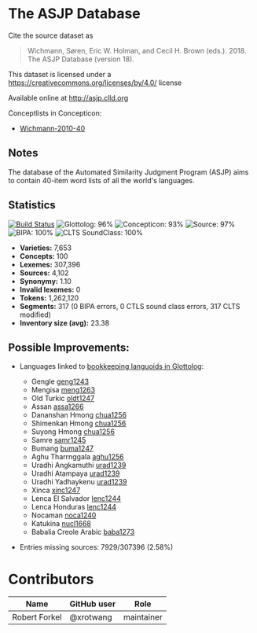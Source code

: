 # The ASJP Database

Cite the source dataset as

> Wichmann, Søren, Eric W. Holman, and Cecil H. Brown (eds.). 2018. The ASJP Database (version 18).

This dataset is licensed under a https://creativecommons.org/licenses/by/4.0/ license

Available online at http://asjp.clld.org


Conceptlists in Concepticon:
- [Wichmann-2010-40](https://concepticon.clld.org/contributions/Wichmann-2010-40)
## Notes

The database of the Automated Similarity Judgment Program (ASJP) aims to
contain 40-item word lists of all the world's languages.



## Statistics


[![Build Status](https://travis-ci.org/lexibank/asjp.svg?branch=master)](https://travis-ci.org/lexibank/asjp)
![Glottolog: 96%](https://img.shields.io/badge/Glottolog-96%25-green.svg "Glottolog: 96%")
![Concepticon: 93%](https://img.shields.io/badge/Concepticon-93%25-green.svg "Concepticon: 93%")
![Source: 97%](https://img.shields.io/badge/Source-97%25-green.svg "Source: 97%")
![BIPA: 100%](https://img.shields.io/badge/BIPA-100%25-brightgreen.svg "BIPA: 100%")
![CLTS SoundClass: 100%](https://img.shields.io/badge/CLTS%20SoundClass-100%25-brightgreen.svg "CLTS SoundClass: 100%")

- **Varieties:** 7,653
- **Concepts:** 100
- **Lexemes:** 307,396
- **Sources:** 4,102
- **Synonymy:** 1.10
- **Invalid lexemes:** 0
- **Tokens:** 1,262,120
- **Segments:** 317 (0 BIPA errors, 0 CTLS sound class errors, 317 CLTS modified)
- **Inventory size (avg):** 23.38

## Possible Improvements:

- Languages linked to [bookkeeping languoids in Glottolog](http://glottolog.org/glottolog/glottologinformation#bookkeepinglanguoids):
  - Gengle [geng1243](http://glottolog.org/resource/languoid/id/geng1243)
  - Mengisa [meng1263](http://glottolog.org/resource/languoid/id/meng1263)
  - Old Turkic [oldt1247](http://glottolog.org/resource/languoid/id/oldt1247)
  - Assan [assa1266](http://glottolog.org/resource/languoid/id/assa1266)
  - Dananshan Hmong [chua1256](http://glottolog.org/resource/languoid/id/chua1256)
  - Shimenkan Hmong [chua1256](http://glottolog.org/resource/languoid/id/chua1256)
  - Suyong Hmong [chua1256](http://glottolog.org/resource/languoid/id/chua1256)
  - Samre [samr1245](http://glottolog.org/resource/languoid/id/samr1245)
  - Bumang [buma1247](http://glottolog.org/resource/languoid/id/buma1247)
  - Aghu Tharrnggala [aghu1256](http://glottolog.org/resource/languoid/id/aghu1256)
  - Uradhi Angkamuthi [urad1239](http://glottolog.org/resource/languoid/id/urad1239)
  - Uradhi Atampaya [urad1239](http://glottolog.org/resource/languoid/id/urad1239)
  - Uradhi Yadhaykenu [urad1239](http://glottolog.org/resource/languoid/id/urad1239)
  - Xinca [xinc1247](http://glottolog.org/resource/languoid/id/xinc1247)
  - Lenca El Salvador [lenc1244](http://glottolog.org/resource/languoid/id/lenc1244)
  - Lenca Honduras [lenc1244](http://glottolog.org/resource/languoid/id/lenc1244)
  - Nocaman [noca1240](http://glottolog.org/resource/languoid/id/noca1240)
  - Katukina [nucl1668](http://glottolog.org/resource/languoid/id/nucl1668)
  - Babalia Creole Arabic [baba1273](http://glottolog.org/resource/languoid/id/baba1273)


- Entries missing sources: 7929/307396 (2.58%)

# Contributors

Name | GitHub user | Role
--- | --- | ---
Robert Forkel | @xrotwang | maintainer


